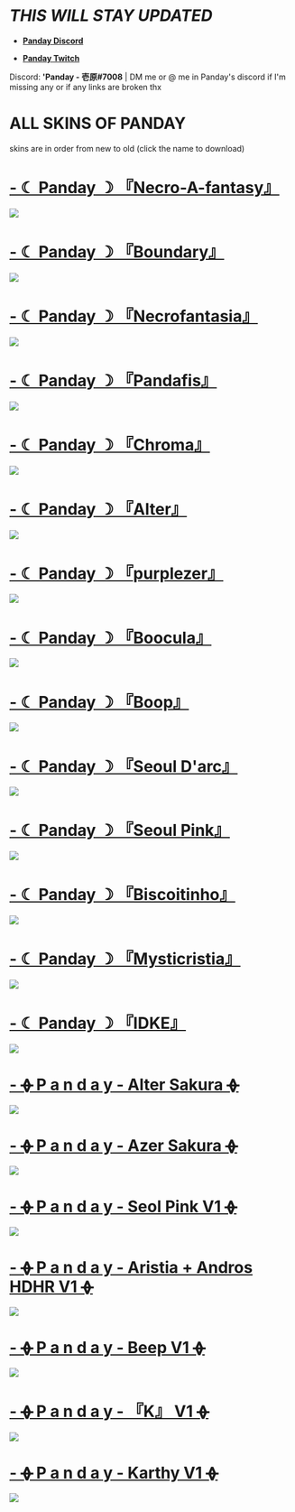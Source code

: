 # *THIS WILL STAY UPDATED* 

* [**Panday Discord**](https://discord.gg/XpujBsw)

* [**Panday Twitch**](https://www.twitch.tv/panday_ichiihara)

Discord: **'Panday - 壱原#7008** | DM me or @ me in Panday's discord if I'm missing any or if any links are broken thx 

# ALL SKINS OF PANDAY

skins are in order from new to old (click the name to download)

# [-             ☾ Panday ☽ 『Necro-A-fantasy』](https://dl.dropbox.com/s/9sk21v6u6fa3hll/-%20%20%20%20%20%20%20%20%20%20%20%20%20%E2%98%BE%20Panday%20%E2%98%BD%20%E3%80%8ENecro-A-fantasy%E3%80%8F.osk?dl=0)
![](https://i.imgur.com/URJtuO9.png)
# [-             ☾ Panday ☽ 『Boundary』](https://dl.dropbox.com/s/5vdejwyxf2ykunz/-%20%20%20%20%20%20%20%20%20%20%20%20%20%E2%98%BE%20Panday%20%E2%98%BD%20%E3%80%8EBoundary%E3%80%8F.osk?dl=0)
![](https://i.imgur.com/NNxEBDS.png)
# [-             ☾ Panday ☽ 『Necrofantasia』](https://dl.dropbox.com/s/9b1dajgivnd86nq/-%20%20%20%20%20%20%20%20%20%20%20%20%20%E2%98%BE%20Panday%20%E2%98%BD%20%E3%80%8ENecrofantasia%E3%80%8F.osk?dl=0)
![](https://i.imgur.com/H6Z6T1P.png)
# [-             ☾ Panday ☽ 『Pandafis』](https://dl.dropbox.com/s/crdvy6fyeizd2fh/-%20%20%20%20%20%20%20%20%20%20%20%20%20%E2%98%BE%20Panday%20%E2%98%BD%20%E3%80%8EPandaFis%E3%80%8F.osk?dl=0)
![](https://i.imgur.com/kvuE2eX.png)
# [-             ☾ Panday ☽ 『Chroma』](https://dl.dropbox.com/s/kxohddycmax1959/-%20%20%20%20%20%20%20%20%20%20%20%20%20%E2%98%BE%20Panday%20%E2%98%BD%20%E3%80%8EChroma%E3%80%8F.osk?dl=0)
![](https://i.imgur.com/V1OdBqC.png)
# [-             ☾ Panday ☽ 『Alter』](https://dl.dropbox.com/s/f0nvtlb2crjwhwe/-%20%20%20%20%20%20%20%20%20%20%20%20%20%E2%98%BE%20Panday%20%E2%98%BD%20%E3%80%8EAlter%E3%80%8F.osk?dl=0)
![](https://i.imgur.com/BNLIa2G.png)
# [-             ☾ Panday ☽ 『purplezer』](https://dl.dropbox.com/s/jlonyldbpa1d8t5/-%20%20%20%20%20%20%20%20%20%20%20%20%20%E2%98%BE%20Panday%20%E2%98%BD%20%E3%80%8Epurplezer%E3%80%8F.osk?dl=0)
![](https://i.imgur.com/PNFZGXT.png)
# [-             ☾ Panday ☽ 『Boocula』](https://dl.dropbox.com/s/uv5qyutrua2qyk9/-%20%20%20%20%20%20%20%20%20%20%20%20%20%E2%98%BE%20Panday%20%E2%98%BD%20%E3%80%8EBoocula%E3%80%8F.osk?dl=0)
![](https://i.imgur.com/Pe0O748.png)
# [-             ☾ Panday ☽ 『Boop』](https://dl.dropbox.com/s/ombm2u7yz2pdqp6/-%20%20%20%20%20%20%20%20%20%20%20%20%20%E2%98%BE%20Panday%20%E2%98%BD%20%E3%80%8EBoop%E3%80%8F.osk?dl=0)
![](https://i.imgur.com/Th0hxmI.png)
# [-             ☾ Panday ☽ 『Seoul D'arc』](https://dl.dropbox.com/s/y5lqwjjjzp9pm9y/-%20%20%20%20%20%20%20%20%20%20%20%20%20%E2%98%BE%20Panday%20%E2%98%BD%20%E3%80%8ESeoul%20D%27arc%E3%80%8F.osk?dl=0)
![](https://i.imgur.com/bvWkzZ1.png)
# [-             ☾ Panday ☽ 『Seoul Pink』](https://dl.dropbox.com/s/p4lzdy7s2ssd8gu/-%20%20%20%20%20%20%20%20%20%20%20%20%20%E2%98%BE%20Panday%20%E2%98%BD%20%E3%80%8ESeoul%20Pink%E3%80%8F.osk?dl=0)
![](https://i.imgur.com/XlvRFEM.png)
# [-             ☾ Panday ☽ 『Biscoitinho』](https://dl.dropbox.com/s/bil8qf98supvwx3/-%20%20%20%20%20%20%20%20%20%20%20%20%20%E2%98%BE%20Panday%20%E2%98%BD%20%E3%80%8EBiscoitinho%E3%80%8F.osk?dl=0)
![](https://i.imgur.com/IrFBS35.png)
# [-             ☾ Panday ☽ 『Mysticristia』](https://dl.dropbox.com/s/nl25uukqfl03v1o/-%20%20%20%20%20%20%20%20%20%20%20%20%20%E2%98%BE%20Panday%20%E2%98%BD%20%E3%80%8EMysticristia%E3%80%8F.osk?dl=0)
![](https://i.imgur.com/zXb5rDo.png)
# [-             ☾ Panday ☽ 『IDKE』](https://dl.dropbox.com/s/i2kkz6z4si782l7/-%20%20%20%20%20%20%20%20%20%20%20%20%20%E2%98%BE%20Panday%20%E2%98%BD%20%E3%80%8EIDKE%E3%80%8F.osk?dl=0)
![](https://i.imgur.com/zAjQKFz.png)
# [-          ᚖ  P a n d a y - Alter Sakura  ᚖ](https://dl.dropbox.com/s/wxxs19ljn8iwtql/-%20%20%20%20%20%20%20%20%20%20%E1%9A%96%20%20P%20a%20n%20d%20a%20y%20-%20Alter%20Sakura%20%20%E1%9A%96.osk?dl=0)
![](https://i.imgur.com/d1wARHd.png)
# [-          ᚖ  P a n d a y - Azer Sakura  ᚖ](https://dl.dropbox.com/s/al33vq6mpnvlwco/-%20%20%20%20%20%20%20%20%20%20%E1%9A%96%20%20P%20a%20n%20d%20a%20y%20-%20Azer%20Sakura%20%20%E1%9A%96.osk?dl=0)
![](https://i.imgur.com/DYa1PV3.png)
# [-          ᚖ  P a n d a y - Seol Pink V1  ᚖ](https://dl.dropbox.com/s/vphsret2sy7fox0/-%20%20%20%20%20%20%20%20%20%20%E1%9A%96%20%20P%20a%20n%20d%20a%20y%20-%20Seol%20Pink%20V1%20%20%E1%9A%96.osk?dl=0)
![](https://i.imgur.com/fbueeD3.png)
# [-          ᚖ  P a n d a y - Aristia + Andros HDHR V1  ᚖ](https://dl.dropbox.com/s/sw3jck368z432a8/-%20%20%20%20%20%20%20%20%20%20%E1%9A%96%20%20P%20a%20n%20d%20a%20y%20-%20Aristia%20%2B%20Andros%20HDHR%20V1%20%20%E1%9A%96.osk?dl=0)
![](https://i.imgur.com/FnOK5Xs.png)
# [-          ᚖ  P a n d a y - Beep V1  ᚖ](https://dl.dropbox.com/s/owuw9lhh8kh970e/-%20%20%20%20%20%20%20%20%20%20%E1%9A%96%20%20P%20a%20n%20d%20a%20y%20-%20Beep%20V1%20%20%E1%9A%96.osk?dl=0)
![](https://i.imgur.com/rsc9udg.png)
# [-          ᚖ  P a n d a y -  『K』 V1  ᚖ](https://dl.dropbox.com/s/k7hdaggezh8u7t2/-%20%20%20%20%20%20%20%20%20%20%E1%9A%96%20%20P%20a%20n%20d%20a%20y%20-%20%20%E3%80%8EK%E3%80%8F%20V1%20%20%E1%9A%96.osk?dl=0)
![](https://i.imgur.com/doY3IX8.jpg)
# [-          ᚖ  P a n d a y - Karthy V1  ᚖ](https://dl.dropbox.com/s/vm4zsuo28pdwsdu/-%20%20%20%20%20%20%20%20%20%20%E1%9A%96%20%20P%20a%20n%20d%20a%20y%20-%20Karthy%20V1%20%20%E1%9A%96.osk?dl=0)
![](https://i.imgur.com/hR7s9tY.jpg)

